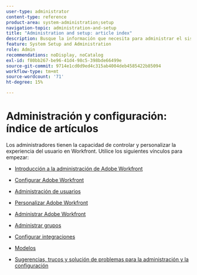```yaml
---
user-type: administrator
content-type: reference
product-area: system-administration;setup
navigation-topic: administration-and-setup
title: "Administration and setup: article index"
description: Busque la información que necesita para administrar el sistema Workfront.
feature: System Setup and Administration
role: Admin
recommendations: noDisplay, noCatalog
exl-id: f80bb267-be96-41d4-98c5-398bde66499e
source-git-commit: 9714e1cd0d9ed4c315ab4004deb4585422b85094
workflow-type: tm+mt
source-wordcount: '71'
ht-degree: 15%

---
```


# Administración y configuración: índice de artículos

<!-- Audited: 12/2023 -->

Los administradores tienen la capacidad de controlar y personalizar la experiencia del usuario en Workfront. Utilice los siguientes vínculos para empezar:

* [Introducción a la administración de Adobe Workfront](../administration-and-setup/get-started-wf-administration/get-started-with-wf-administration.md)
  <!--
  <li data-mc-conditions="QuicksilverOrClassic.Draft mode"><a href="../administration-and-setup/adobe-admin-console/wf-admin-in-admin-console.md" class="MCXref xref" xrefformat="{para}">Workfront administration in the Adobe Admin Console</a> </li>
  -->

* [Configurar Adobe Workfront](../administration-and-setup/set-up-workfront/set-up-workfront.md)
* [Administración de usuarios](../administration-and-setup/add-users/add-users.md)
* [Personalizar Adobe Workfront](../administration-and-setup/customize-workfront/customize-workfront.md)
* [Administrar Adobe Workfront](../administration-and-setup/manage-workfront/manage-workfront.md)
* [Administrar grupos](../administration-and-setup/manage-groups/manage-groups.md)
* [Configurar integraciones](../administration-and-setup/configure-integrations/workfront-integrations.md)
* [Modelos](../administration-and-setup/blueprints/blueprints.md)
* [Sugerencias, trucos y solución de problemas para la administración y la configuración](../administration-and-setup/tips-tricks-and-troubleshooting/ttt-admin-setup.md)
